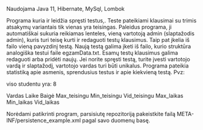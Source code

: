 Naudojama Java 11, Hibernate, MySql, Lombok

Programa kuria ir leidžia spręsti testus,. Teste pateikiami klausimai su trimis atsakymų variantais tik vienas yra teisingas.
Paleidus programa, ji automatiškai sukuria reikiamas lenteles, vieną vartotoją  admin (slaptažodis admin), kuris turi teisę kurti ir redaguoti testų klausimus. Taip pat įkelia iš failo vieną pavyzdinį testą.
Naują testą galima įketi iš failo, kurio struktūra analogiška testui faile egzamData.txt. Esamų testų klausimus galima redaguoti arba pridėti naujų.
Jei norite spręsti testą, turite įvesti vartotojo vardą ir slaptažodį, vartotojo vardas turi būti unikalus.
Programa pateikia statistiką apie asmenis, sprendusius testus ir apie kiekvieną testą. Pvz:

viso studentu yra: 8

Vardas	 Laike	Baigė  	Max_teisingu	Min_teisingu	Vid_teisingu     Max_laikas       Min_laikas	Vid_laikas


Norėdami patikrinti program, parsisiutę repozitoriją pakeistkite failą META-INF/persistence_example.xml pagal savo duomenų basę.
